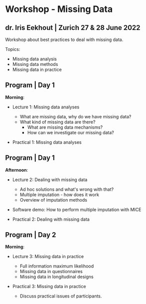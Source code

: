 # Workshop - Missing Data

## dr. Iris Eekhout | Zurich 27 & 28 June 2022

 Workshop about best practices to deal with missing data. 
 
 Topics:
 
 * Missing data analysis
 * Missing data methods
 * Missing data in practice


## Program | Day 1

**Morning**:

* Lecture 1: Missing data analyses

  + What are missing data, why do we have missing data?
  + What kind of missing data are there?
	 + What are missing data mechanisms?
	 + How can we investigate our missing data?

* Practical 1: Missing data analyses 

## Program | Day 1

**Afternoon**:

* Lecture 2: Dealing with missing data 

	+ Ad hoc solutions and what's wrong with that?
	+ Multiple imputation - how does it work
	+ Overview of imputation methods
	
* Software demo: How to perform multiple imputation with MICE 

* Practical 2: Dealing with missing data


## Program | Day 2

**Morning**:

* Lecture 3: Missing data in practice

	+ Full information maximum likelihood
	+ Missing data in questionnaires
	+ Missing data in longitudinal designs

* Practical 3: Missing data in practice

	+ Discuss practical issues of participants.

